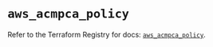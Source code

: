 # `aws_acmpca_policy`

Refer to the Terraform Registry for docs: [`aws_acmpca_policy`](https://registry.terraform.io/providers/hashicorp/aws/4.54.0/docs/resources/acmpca_policy).
